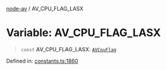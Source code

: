 [node-av](../globals.md) / AV\_CPU\_FLAG\_LASX

# Variable: AV\_CPU\_FLAG\_LASX

> `const` **AV\_CPU\_FLAG\_LASX**: [`AVCpuFlag`](../type-aliases/AVCpuFlag.md)

Defined in: [constants.ts:1860](https://github.com/seydx/av/blob/f8631fc881b394300b1479f511d55cf1c370a87f/src/constants/constants.ts#L1860)
